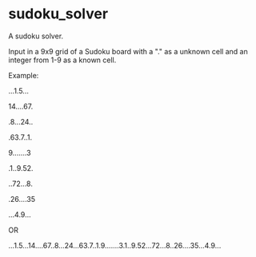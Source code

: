 sudoku_solver
=============

A sudoku solver.

Input in a 9x9 grid of a Sudoku board with a "." as a unknown cell and an integer from 1-9 as a known cell.

Example:

...1.5...

14....67.

.8...24..

.63.7..1.

9.......3

.1..9.52.

..72...8.

.26....35

...4.9...

OR

...1.5...14....67..8...24...63.7..1.9.......3.1..9.52...72...8..26....35...4.9...
